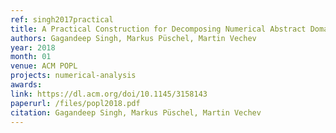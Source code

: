 ```yaml
---
ref: singh2017practical
title: A Practical Construction for Decomposing Numerical Abstract Domains
authors: Gagandeep Singh, Markus Püschel, Martin Vechev
year: 2018
month: 01
venue: ACM POPL
projects: numerical-analysis
awards:
link: https://dl.acm.org/doi/10.1145/3158143
paperurl: /files/popl2018.pdf
citation: Gagandeep Singh, Markus Püschel, Martin Vechev
---
```

